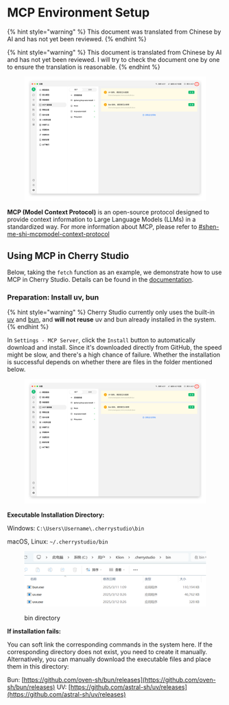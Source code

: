 # MCP Environment Setup


{% hint style="warning" %}
This document was translated from Chinese by AI and has not yet been reviewed.
{% endhint %}




{% hint style="warning" %}
This document is translated from Chinese by AI and has not yet been reviewed. I will try to check the document one by one to ensure the translation is reasonable.
{% endhint %}

<figure><img src="../../.gitbook/assets/image (2) (1) (1) (1) (1).png" alt=""><figcaption></figcaption></figure>

**MCP (Model Context Protocol)** is an open-source protocol designed to provide context information to Large Language Models (LLMs) in a standardized way. For more information about MCP, please refer to [#shen-me-shi-mcpmodel-context-protocol](../../question-contact/knowledge.md#shen-me-shi-mcpmodel-context-protocol "mention")

## Using MCP in Cherry Studio

Below, taking the `fetch` function as an example, we demonstrate how to use MCP in Cherry Studio. Details can be found in the [documentation](https://github.com/modelcontextprotocol/servers/tree/main/src/fetch).

### **Preparation: Install uv, bun**

{% hint style="warning" %}
Cherry Studio currently only uses the built-in [uv](https://github.com/astral-sh/uv) and [bun](https://github.com/oven-sh/bun), and **will not reuse** uv and bun already installed in the system.
{% endhint %}

In `Settings - MCP Server`, click the `Install` button to automatically download and install. Since it's downloaded directly from GitHub, the speed might be slow, and there's a high chance of failure. Whether the installation is successful depends on whether there are files in the folder mentioned below.

<figure><img src="../../.gitbook/assets/image (2) (1) (1) (1) (1).png" alt=""><figcaption></figcaption></figure>

**Executable Installation Directory:**

Windows: `C:\Users\Username\.cherrystudio\bin`

macOS, Linux: `~/.cherrystudio/bin`

<figure><img src="../../.gitbook/assets/MCP-cherrystudio_bin_文件夹.png" alt=""><figcaption><p>bin directory</p></figcaption></figure>

**If installation fails:**

You can soft link the corresponding commands in the system here. If the corresponding directory does not exist, you need to create it manually. Alternatively, you can manually download the executable files and place them in this directory:

Bun: [https://github.com/oven-sh/bun/releases](https://github.com/oven-sh/bun/releases)
UV: [https://github.com/astral-sh/uv/releases](https://github.com/astral-sh/uv/releases)